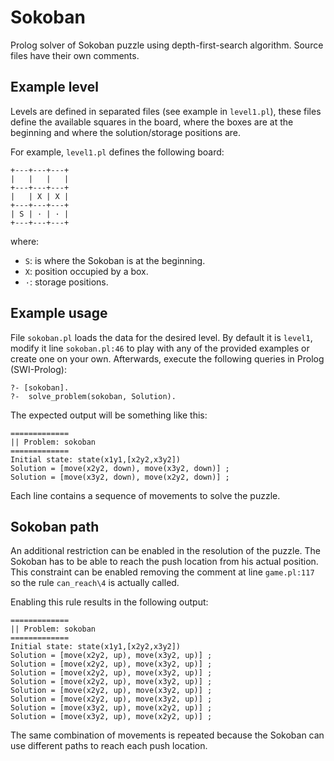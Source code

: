 # Sokoban

Prolog solver of Sokoban puzzle using depth-first-search algorithm. Source files have
their own comments.


## Example level

Levels are defined in separated files (see example in `level1.pl`), these files define
the available squares in the board, where the boxes are at the beginning and where
the solution/storage positions are.

For example, `level1.pl` defines the following board:

```
+---+---+---+
|   |   |   |
+---+---+---+
|   | X | X |
+---+---+---+
| S | · | · |
+---+---+---+
```

where:

 * `S`: is where the Sokoban is at the beginning.
 * `X`: position occupied by a box.
 * `·`: storage positions.


## Example usage

File `sokoban.pl` loads the data for the desired level. By default it is `level1`,
modify it line `sokoban.pl:46` to play with any of the provided examples or create one on your own.
Afterwards, execute the following queries in Prolog (SWI-Prolog):

```
?- [sokoban].
?-  solve_problem(sokoban, Solution).
```

The expected output will be something like this:

```
=============
|| Problem: sokoban
=============
Initial state: state(x1y1,[x2y2,x3y2])
Solution = [move(x2y2, down), move(x3y2, down)] ;
Solution = [move(x3y2, down), move(x2y2, down)] ;
```

Each line contains a sequence of movements to solve the puzzle.


## Sokoban path

An additional restriction can be enabled in the resolution of the puzzle. The Sokoban has to
be able to reach the push location from his actual position. This constraint can be enabled
removing the comment at line `game.pl:117` so the rule `can_reach\4` is actually called.

Enabling this rule results in the following output:

```
=============
|| Problem: sokoban
=============
Initial state: state(x1y1,[x2y2,x3y2])
Solution = [move(x2y2, up), move(x3y2, up)] ;
Solution = [move(x2y2, up), move(x3y2, up)] ;
Solution = [move(x2y2, up), move(x3y2, up)] ;
Solution = [move(x2y2, up), move(x3y2, up)] ;
Solution = [move(x2y2, up), move(x3y2, up)] ;
Solution = [move(x2y2, up), move(x3y2, up)] ;
Solution = [move(x3y2, up), move(x2y2, up)] ;
Solution = [move(x3y2, up), move(x2y2, up)] ;
```

The same combination of movements is repeated because the Sokoban can use different paths
to reach each push location.

